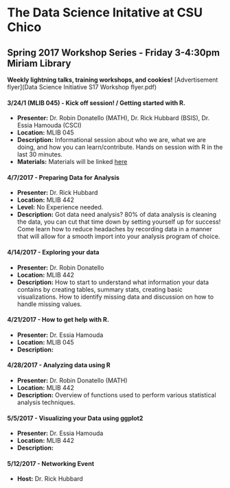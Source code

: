 # The Data Science Initative at CSU Chico

## Spring 2017 Workshop Series - Friday 3-4:30pm Miriam Library

**Weekly lightning talks, training workshops, and cookies!**
[Advertisement flyer](Data Science Initiative  S17 Workshop flyer.pdf)

#### 3/24/1 (MLIB 045) - Kick off session! / Getting started with R. 
* **Presenter:** Dr. Robin Donatello (MATH), Dr. Rick Hubbard (BSIS), Dr. Essia Hamouda (CSCI)
* **Location:** MLIB 045
* **Description:** 	Informational session about who we are, what we are doing, and how you 
can learn/contribute. Hands on session with R in the last 30 minutes. 
* **Materials:** Materials will be linked [here]()


#### 4/7/2017 - Preparing Data for Analysis

* **Presenter:** Dr. Rick Hubbard
* **Location:** MLIB 442
* **Level:** No Experience needed. 
* **Description:** Got data need analysis? 80% of data analysis is cleaning the data, 
you can cut that time down by setting yourself up for success! Come learn how to reduce 
headaches by recording data in a manner that will allow for a smooth import into your 
analysis program of choice. 


#### 4/14/2017 - Exploring your data
* **Presenter:** Dr. Robin Donatello 
* **Location:** MLIB 442
* **Description:** 	How to start to understand what information your data contains by 
creating tables, summary stats, creating basic visualizations. How to identify missing
data and discussion on how to handle missing values. 


#### 4/21/2017	- How to get help with R. 
* **Presenter:** Dr. Essia Hamouda 
* **Location:** MLIB 045
* **Description:** 	


#### 4/28/2017	- Analyzing data using R
* **Presenter:** Dr. Robin Donatello (MATH)
* **Location:** MLIB 442
* **Description:** 	Overview of functions used to perform various statistical analysis techniques.


#### 5/5/2017	- Visualizing your Data using ggplot2
* **Presenter:** Dr. Essia Hamouda 
* **Location:** MLIB 442
* **Description:** 	


#### 5/12/2017 - Networking Event
* **Host:** Dr. Rick Hubbard